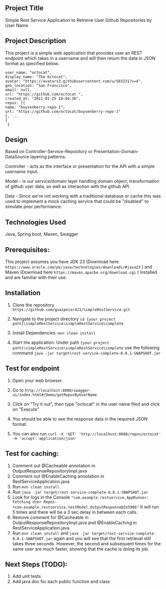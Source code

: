 ## Project Title
Simple Rest Service Application to Retreive User Github Repositories by User Name

## Project Description
This project is a simple web application that provides user an REST endpoint which takes in a username and will then
return the data in JSON format as specified below.
```{
user_name: "octocat",
display_name: "The Octocat",
avatar: "https://avatars3.githubusercontent.com/u/583231?v=4",
geo_location: "San Francisco",
email: null,
url: "https://github.com/octocat ",
created_at: "2011-01-25 18:44:36",
repos: [{
name: "boysenberry-repo-1",
url: "https://github.com/octocat/boysenberry-repo-1"
}, ...
]
 }
  ```
## Design
Based on Controller-Service-Repository or Presentation-Domain-DataSource layering patterns. 

Controller - acts as the interface or presentation for the API with a simple username input.

Model - is our service/domain layer handling domain object, transformation of github user data, as well as interaction with the github API.

Data - Since we're not working with a traditional database or cache this was used to implement a mock caching service that could be "disabled" to simulate poor performance.

## Technologies Used
Java, Spring boot, Maven, Swagger

## Prerequisites:
This project assumes you have JDK 23 (Download here ```https://www.oracle.com/pk/java/technologies/downloads/#java23``` )
and Maven (Download here ```https://maven.apache.org/download.cgi``` ) installed and are familiar with their use.

## Installation
1. Clone the repository
   ```https://github.com/guaipeier421/simpleRestService.git```

2. Navigate to the project directory
  ```cd {your project path}\simpleRestService\simpleRestService\complete```

3. Install Dependencies:
   ```mvn clean install``` 

4. Start the application: Under path 
   ```{your project path}\simpleRestService\simpleRestService\complete```
   use the following command
   ```java -jar target\rest-service-complete-0.0.1-SNAPSHOT.jar```
   
## Test for endpoint
1. Open your web browser.
2. Go to ```http://localhost:8080/swagger-ui/index.html#/Demo/getReposByUserName```
3. Click on "Try it out", then type "octocat" in the user name filed and click on "Execute"
4. You should be able to see the response data in the required JSON format.

5. You can also run ```curl -X 'GET' 'http://localhost:8080/repos/octocat' -H 'accept: application/json'```

## Test for caching:
1. Comment out @Cacheable annotation in OutputResponseRepositoryImpl.java
2. Comment out  @EnableCaching annotation in RestServiceApplication.java
3. Run ```mvn clean install``` 
4. Run ```java -jar target/rest-service-complete-0.0.1-SNAPSHOT.jar```
5. Look for logs in the Console
  ``` "com.example.restservice.AppRunner: Fetching User Repos->com.example.restservice.testModel.OutputResponse@2e590b" ```
   It will run 5 times and there will be a 3 sec delay in between each calls.
6. Remove comment for @Cacheable in OutputResponseRepositoryImpl.java and  @EnableCaching in RestServiceApplication.java
7. Run ```mvn clean install``` and ```java -jar target/rest-service-complete-0.0.1-SNAPSHOT.jar``` again 
   and you will see that the first retrieval still takes three seconds.  However, the second and subsequent 
   times for the same user are much faster, showing that the cache is doing its job.

## Next Steps (TODO):
1. Add unit tests
2. Add java doc for each public function and class
  

